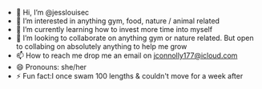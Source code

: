 - 👋 Hi, I’m @jesslouisec
- 👀 I’m interested in anything gym, food, nature / animal related
- 🌱 I’m currently learning how to invest more time into myself
- 💞️ I’m looking to collaborate on anything gym or nature related. But open to collabing on absolutely anything to help me grow
- 📫 How to reach me drop me an email on jconnolly177@icloud.com
- 😄 Pronouns: she/her
- ⚡ Fun fact:I once swam 100 lengths & couldn't move for a week after

<!---
jesslouisec/jesslouisec is a ✨ special ✨ repository because its `README.md` (this file) appears on your GitHub profile.
You can click the Preview link to take a look at your changes.
--->
